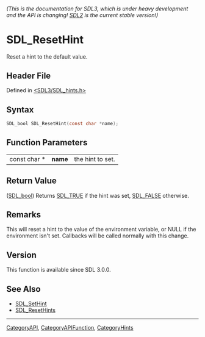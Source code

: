 ###### (This is the documentation for SDL3, which is under heavy development and the API is changing! [SDL2](https://wiki.libsdl.org/SDL2/) is the current stable version!)
# SDL_ResetHint

Reset a hint to the default value.

## Header File

Defined in [<SDL3/SDL_hints.h>](https://github.com/libsdl-org/SDL/blob/main/include/SDL3/SDL_hints.h)

## Syntax

```c
SDL_bool SDL_ResetHint(const char *name);
```

## Function Parameters

|              |          |                  |
| ------------ | -------- | ---------------- |
| const char * | **name** | the hint to set. |

## Return Value

([SDL_bool](SDL_bool)) Returns [SDL_TRUE](SDL_TRUE) if the hint was set,
[SDL_FALSE](SDL_FALSE) otherwise.

## Remarks

This will reset a hint to the value of the environment variable, or NULL if
the environment isn't set. Callbacks will be called normally with this
change.

## Version

This function is available since SDL 3.0.0.

## See Also

- [SDL_SetHint](SDL_SetHint)
- [SDL_ResetHints](SDL_ResetHints)

----
[CategoryAPI](CategoryAPI), [CategoryAPIFunction](CategoryAPIFunction), [CategoryHints](CategoryHints)

